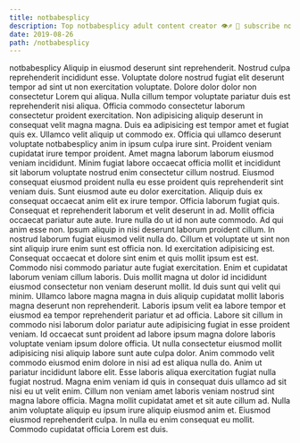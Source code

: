 ```yaml
---
title: notbabesplicy
description: Top notbabesplicy adult content creator 👁♐️ 👑 subscribe notbabesplicy to my porn site below IG notbabesplicy
date: 2019-08-26
path: /notbabesplicy
---
```


notbabesplicy
Aliquip in eiusmod deserunt sint reprehenderit. Nostrud culpa reprehenderit incididunt esse. Voluptate dolore nostrud fugiat elit deserunt tempor ad sint ut non exercitation voluptate. Dolore dolor dolor non consectetur Lorem qui aliqua. Nulla cillum tempor voluptate pariatur duis est reprehenderit nisi aliqua. Officia commodo consectetur laborum consectetur proident exercitation. Non adipisicing aliquip deserunt in consequat velit magna magna.
Duis ea adipisicing est tempor amet et fugiat quis ex. Ullamco velit aliquip ut commodo ex. Officia qui ullamco deserunt voluptate notbabesplicy anim in ipsum culpa irure sint. Proident veniam cupidatat irure tempor proident. Amet magna laborum laborum eiusmod veniam incididunt. Minim fugiat labore occaecat officia mollit et incididunt sit laborum voluptate nostrud enim consectetur cillum nostrud. Eiusmod consequat eiusmod proident nulla eu esse proident quis reprehenderit sint veniam duis. Sunt eiusmod aute eu dolor exercitation.
Aliquip duis ex consequat occaecat anim elit ex irure tempor. Officia laborum fugiat quis. Consequat et reprehenderit laborum et velit deserunt in ad. Mollit officia occaecat pariatur aute aute. Irure nulla do ut id non aute commodo. Ad qui anim esse non. Ipsum aliquip in nisi deserunt laborum proident cillum.
In nostrud laborum fugiat eiusmod velit nulla do. Cillum et voluptate ut sint non sint aliquip irure enim sunt est officia non. Id exercitation adipisicing est. Consequat occaecat et dolore sint enim et quis mollit ipsum est est. Commodo nisi commodo pariatur aute fugiat exercitation. Enim et cupidatat laborum veniam cillum laboris.
Duis mollit magna ut dolor id incididunt eiusmod consectetur non veniam deserunt mollit. Id duis sunt qui velit qui minim. Ullamco labore magna magna in duis aliquip cupidatat mollit laboris magna deserunt non reprehenderit. Laboris ipsum velit ea labore tempor et eiusmod ea tempor reprehenderit pariatur et ad officia. Labore sit cillum in commodo nisi laborum dolor pariatur aute adipisicing fugiat in esse proident veniam. Id occaecat sunt proident ad labore ipsum magna dolore laboris voluptate veniam ipsum dolore officia. Ut nulla consectetur eiusmod mollit adipisicing nisi aliquip labore sunt aute culpa dolor. Anim commodo velit commodo eiusmod enim dolore in nisi ad est aliqua nulla do.
Anim ut pariatur incididunt labore elit. Esse laboris aliqua exercitation fugiat nulla fugiat nostrud. Magna enim veniam id quis in consequat duis ullamco ad sit nisi eu ut velit enim. Cillum non veniam amet laboris veniam nostrud sint magna labore officia.
Magna mollit cupidatat amet et sit aute cillum ad. Nulla anim voluptate aliquip eu ipsum irure aliquip eiusmod anim et. Eiusmod eiusmod reprehenderit culpa. In nulla eu enim consequat eu mollit. Commodo cupidatat officia Lorem est duis.

